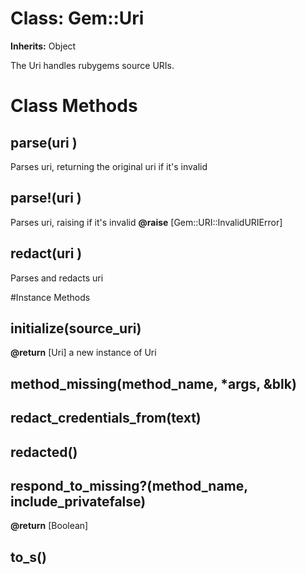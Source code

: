 # Class: Gem::Uri
**Inherits:** Object
    

The Uri handles rubygems source URIs.


# Class Methods
## parse(uri ) [](#method-c-parse)
Parses uri, returning the original uri if it's invalid
## parse!(uri ) [](#method-c-parse!)
Parses uri, raising if it's invalid
**@raise** [Gem::URI::InvalidURIError] 

## redact(uri ) [](#method-c-redact)
Parses and redacts uri

#Instance Methods
## initialize(source_uri) [](#method-i-initialize)

**@return** [Uri] a new instance of Uri

## method_missing(method_name, *args, &blk) [](#method-i-method_missing)

## redact_credentials_from(text) [](#method-i-redact_credentials_from)

## redacted() [](#method-i-redacted)

## respond_to_missing?(method_name, include_privatefalse) [](#method-i-respond_to_missing?)

**@return** [Boolean] 

## to_s() [](#method-i-to_s)

